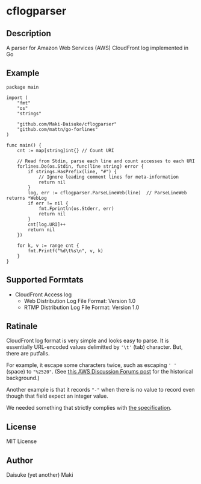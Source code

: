 cflogparser
===========

Description
-----------

A parser for Amazon Web Services (AWS) CloudFront log implemented in Go


Example
-------

```golang
package main

import (
	"fmt"
	"os"
	"strings"

	"github.com/Maki-Daisuke/cflogparser"
	"github.com/mattn/go-forlines"
)

func main() {
	cnt := map[string]int{} // Count URI

	// Read from Stdin, parse each line and count accesses to each URI
	forlines.Do(os.Stdin, func(line string) error {
		if strings.HasPrefix(line, "#") {
			// Ignore leading comment lines for meta-information
			return nil
		}
		log, err := cflogparser.ParseLineWeb(line)  // ParseLineWeb returns *WebLog
		if err != nil {
			fmt.Fprintln(os.Stderr, err)
			return nil
		}
		cnt[log.URI]++
		return nil
	})

	for k, v := range cnt {
		fmt.Printf("%d\t%s\n", v, k)
	}
}
```


Supported Formtats
------------------

- CloudFront Access log
  - Web Distribution Log File Format: Version 1.0
  - RTMP Distribution Log File Format: Version 1.0


Ratinale
--------

CloudFront log format is very simple and looks easy to parse. It is essentially 
URL-encoded values delimitted by `'\t'` (tab) character. But, there are putfalls.

For example, it escape some characters twice, such as escaping `' '` (space) to `"%2520"`. 
(See [this AWS Discussion Forums post](https://forums.aws.amazon.com/thread.jspa?threadID=134017) 
for the historical background.)

Another example is that it records `"-"` when there is no value to record even though that 
field expect an integer value.

We needed something that strictly complies with 
[the specification](https://docs.aws.amazon.com/AmazonCloudFront/latest/DeveloperGuide/AccessLogs.html).


License
-------

MIT License


Author
------

Daisuke (yet another) Maki
